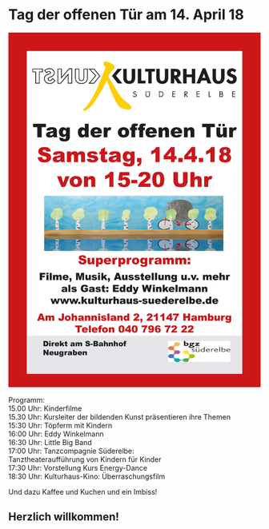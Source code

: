 # Tag der offenen Tür am 14. April 18

![](/img/Tag_140418.jpg)

Programm:  
15.00 Uhr: Kinderfilme  
15.30 Uhr: Kursleiter der bildenden Kunst präsentieren ihre Themen  
15:30 Uhr: Töpferm mit Kindern  
16:00 Uhr: Eddy Winkelmann      
16:30 Uhr: Little Big Band     
17:00 Uhr: Tanzcompagnie Süderelbe:  
Tanztheateraufführung von Kindern für Kinder    
17:30 Uhr: Vorstellung Kurs Energy-Dance  
18:30 Uhr: Kulturhaus-Kino: Überraschungsfilm  
    
Und dazu Kaffee und Kuchen und ein Imbiss!
  
## Herzlich willkommen!

